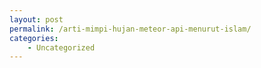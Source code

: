 ```yaml
---
layout: post
permalink: /arti-mimpi-hujan-meteor-api-menurut-islam/
categories:
    - Uncategorized
---
```


